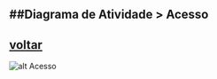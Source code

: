 ##Diagrama de Atividade > Acesso
-
[voltar](https://github.com/gustavomathias/musicall/blob/master/documentacao_uml/README.md)
-
![alt Acesso](imagem/atividade_excluir.jpg)